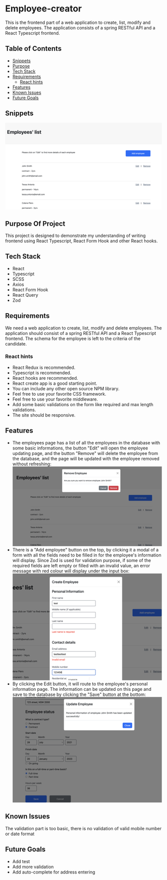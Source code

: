 # Employee-creator

This is the frontend part of a web application to create, list, modify and delete employees. The application consists of a spring RESTful API and a React Typescript frontend. 

## Table of Contents

- [Snippets](#snippets)
- [Purpose](#purpose-of-project)
- [Tech Stack](#tech-stack)
- [Requirements](#requirements)
    - [React hints](#react-hints)
- [Features](#features)
- [Known Issues](#known-issues)
- [Future Goals](#future-goals)

## Snippets
 
![home page](./src/assets/snippet.png)

## Purpose Of Project
This project is designed to demonstrate my understanding of writing frontend using React Typescript, React Form Hook and other React hooks.

## Tech Stack

- React
- Typescript
- SCSS
- Axios
- React Form Hook
- React Query
- Zod

## Requirements
We need a web application to create, list, modify and delete employees. The application should consist of a spring RESTful API and a React Typescript frontend. The schema for the employee is left to the criteria of the candidate.

### React hints
- React Redux is recommended.
- Typescript is recommended.
- React hooks are recommended.
- React create app is a good starting point.
- You can include any other open source NPM library.
- Feel free to use your favorite CSS framework.
- Feel free to use your favorite middleware.
- Add some basic validations on the form like required and max length validations.
- The site should be responsive.

## Features

- The employees page has a list of all the employees in the database with some basic informations, the button "Edit" will open the employee updating page, and the button "Remove" will delete the employee from the database, and the page will be updated with the employee removed without refreshing:
![delete](./src/assets/delete.png)
- There is a "Add employee" button on the top, by clicking it a modal of a form with all the fields need to be filled in for the employee's information will display. Since Zod is used for validation purpose, if some of the required fields are left empty or filled with an invalid value, an error message with red colour will display under the input box:
![add](./src/assets/add.png)
- By clicking the Edit button, it will route to the employee's personal information page. The information can be updated on this page and save to the database by clicking the "Save" button at the bottom:
![update](./src/assets/update.png)

## Known Issues  
 The validation part is too basic, there is no validation of valid mobile number or date format

## Future Goals

- Add test
- Add more validation
- Add auto-complete for address entering
